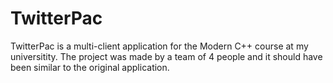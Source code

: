 # TwitterPac
TwitterPac is a multi-client application for the Modern C++ course at my universitity. The project was made by a team of 4 people and it should have been similar to the original application.
